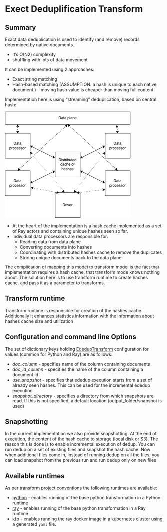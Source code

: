 # Exect Deduplification Transform 

## Summary

Exact data deduplication is used to identify (and remove) records determined by native documents.
* It’s O(N2) complexity
* shuffling with lots of data movement

It can be implemented using 2 approaches:
* Exact string matching
* Hash-based matching (ASSUMPTION: a hash is unique to each native document.) – moving hash value is cheaper than moving full content

Implementation here is using “streaming” deduplication, based on central hash:

![](images/exactdedup.png)

* At the heart of the implementation is a hash cache implemented as a set of Ray actors and containing
  unique hashes seen so far.
* Individual data processors are responsible for:
  * Reading data from data plane
  * Converting documents into hashes
  * Coordinating with distributed hashes cache to remove the duplicates
  * Storing unique documents back to the data plane

The complication of mapping this model to transform model is the fact that implementation requires a hash cache,
that transform mode knows nothing about. The solution here is to use transform runtime to create haches cache.
and pass it as a parameter to transforms.

## Transform runtime

Transform runtime is responsible for creation of the hashes cache. Additionally it 
enhances statistics information with the information about hashes cache size and utilization

## Configuration and command line Options

The set of dictionary keys holding [EdedupTransform](src/ededup_transform_ray.py)
configuration for values (common for Python and Ray) are as follows:

* _doc_column_ - specifies name of the column containing documents
* _doc_id_column_ - specifies the name of the column containing a document id
* _use_snapshot_ - specifies that ededup execution starts from a set of already seen hashes. This can be used
  for the incremental ededup execution
* _snapshot_directory_ - specifies a directory from which snapshots are read. If this is not specified, a default
  location (output_folder/snapshot is used)

## Snapshotting

In the current implementation we also provide snapshotting. At the end of execution, the content
of the hash cache to storage (local disk or S3). The reason this is done is to enable incremental
execution of dedup. You can run dedup on a set of existing files and snapshot the hash cache. Now
when additional files come in, instead of running dedup on all the files, you can load snapshot
from the previous run and run dedup only on new files


## Available runtimes

As per [transform project conventions](../../README.md#transform-project-conventions)
the following runtimes are available:

* [python](python/README.md) - enables running of the base python transformation
  in a Python runtime
* [ray](ray/README.md) - enables running of the base python transformation
in a Ray runtime
* [kfp](kfp_ray/README.md) - enables running the ray docker image 
in a kubernetes cluster using a generated `yaml` file.
